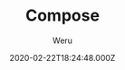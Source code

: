 ---
title: Compose
github: https://github.com/onweru/compose
demo: https://docs.neuralvibes.com
author: Weru
date: 2020-02-22T18:24:48.000Z
ssg:
  - Hugo
cms:
  - Forestry
description: >-
  A hugo theme for documentation sites. It's inspired by
  https://forestry.io/docs/welcome/
draft: true
publish_date: '2020-01-28T20:17:23Z'
update_date: '2022-12-30T11:26:41Z'
github_star: 193
github_fork: 75
---